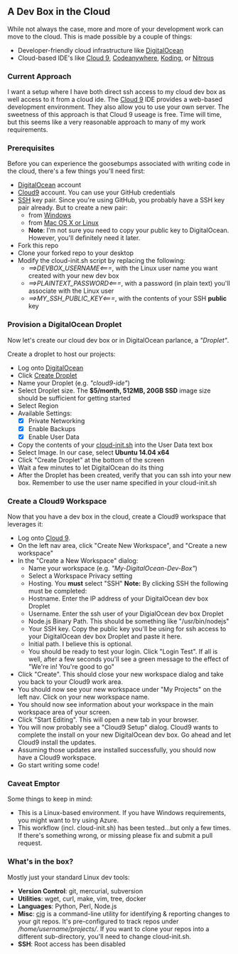 ## A Dev Box in the Cloud
While not always the case, more and more of your development work can move to the cloud.  This is made possible by a couple of things:
* Developer-friendly cloud infrastructure like [DigitalOcean](https://cloud.digitalocean.com)    
* Cloud-based IDE's like [Cloud 9](https://c9.io/), [Codeanywhere](https://codeanywhere.com/), [Koding](https://koding.com/), or [Nitrous](https://pro.nitrous.io/)   
 
### Current Approach
I want a setup where I have both direct ssh access to my cloud dev box as well access to it from a cloud ide.  The [Cloud 9](https://c9.io/)
IDE provides a web-based development environment.  They also allow you to use your own server.  The sweetness of this approach is that Cloud 9
useage is free.  Time will time, but this seems like a very reasonable approach to many of my work requirements.

### Prerequisites   
Before you can experience the goosebumps associated with writing code in the cloud, there's a few things you'll need first:
* [DigitalOcean](https://www.digitalocean.com/) account
* [Cloud9](https://c9.io/) account.  You can use your GitHub credentials
* [SSH](http://en.wikipedia.org/wiki/Secure_Shell) key pair.  Since you're using GitHub, you probably have a SSH key pair already. But to create a new pair:
  - from [Windows](https://www.digitalocean.com/community/tutorials/how-to-use-ssh-keys-with-putty-on-digitalocean-droplets-windows-users)
  - from [Mac OS X or Linux](https://www.digitalocean.com/community/tutorials/how-to-use-ssh-keys-with-digitalocean-droplets)
  - **Note**: I'm not sure you need to copy your public key to DigitalOcean.  However, you'll definitely need it later.
* Fork this repo
* Clone your forked repo to your desktop
* Modify the cloud-init.sh script by replacing the following:
  - *==>DEVBOX_USERNAME<===*, with the Linux user name you want created with your new dev box
  - *==>PLAINTEXT_PASSWORD<===*, with a password (in plain text) you'll associate with the Linux user
  - *==>MY_SSH_PUBLIC_KEY<===*, with the contents of your SSH **public** key

### Provision a DigitalOcean Droplet
Now let's create our cloud dev box or in DigitalOcean parlance, a *"Droplet"*.

Create a droplet to host our projects:   
* Log onto [DigitalOcean](https://cloud.digitalocean.com)   
* Click [Create Droplet](https://cloud.digitalocean.com/droplets/new)   
* Name your Droplet (e.g. *"cloud9-ide"*)   
* Select Droplet size.  The **$5/month, 512MB, 20GB SSD** image size should be sufficient for getting started   
* Select Region   
* Available Settings:   
  - [x] Private Networking   
  - [x] Enable Backups   
  - [x] Enable User Data   
* Copy the contents of your [cloud-init.sh](cloud-init.sh) into the User Data text box      
* Select Image. In our case, select **Ubuntu 14.04 x64**   
* Click "Create Droplet" at the bottom of the screen   
* Wait a few minutes to let DigitalOcean do its thing   
* After the Droplet has been created, verify that you can ssh into your new box. Remember to use the user name specified in your cloud-init.sh   

### Create a Cloud9 Workspace
Now that you have a dev box in the cloud, create a Cloud9 workspace that leverages it:   
* Log onto [Cloud 9](https://c9.io/).    
* On the left nav area, click "Create New Workspace", and "Create a new workspace"
* In the "Create a New Workspace" dialog:   
  - Name your workspace (e.g. *"My-DigitalOcean-Dev-Box"*)   
  - Select a Workspace Privacy setting   
  - Hosting. You **must** select "SSH"  **Note:** By clicking SSH the following must be completed:      
  - Hostname. Enter the IP address of your DigitalOcean dev box Droplet      
  - Username. Enter the ssh user of your DigialOcean dev box Droplet   
  - Node.js Binary Path.  This should be something like "/usr/bin/nodejs"   
  - Your SSH key. Copy the public key you'll be using for ssh access to your DigitalOcean dev box Droplet and paste it here.   
  - Initial path. I believe this is optional.   
  - You should be ready to test your login.  Click "Login Test".  If all is well, after a few seconds you'll see a green message to the effect of "We're in!  You're good to go"   
* Click "Create".  This should close your new workspace dialog and take you back to your Cloud9 work area.   
* You should now see your new workspace under "My Projects" on the left nav.  Click on your new workspace name.   
* You should now see information about your workspace in the main workspace area of your screen.   
* Click "Start Editing".  This will open a new tab in your browser.   
* You will now probably see a "Cloud9 Setup" dialog.  Cloud9 wants to complete the install on your new DigitalOcean dev box.  Go ahead and let Cloud9 install the updates.  
* Assuming those updates are installed successfully, you should now have a Cloud9 workspace.    
* Go start writing some code!    

### Caveat Emptor
Some things to keep in mind:   
* This is a Linux-based environment.  If you have Windows requirements, you might want to try using Azure.   
* This workflow (incl. cloud-init.sh) has been tested...but only a few times.  If there's something wrong, or missing please fix and submit a pull request.   

### What's in the box? 
Mostly just your standard Linux dev tools:   
* **Version Control**: git, mercurial, subversion   
* **Utilities**: wget, curl, make, vim, tree, docker   
* **Languages**: Python, Perl, Node.js   
* **Misc**: [cig](https://github.com/stevenjack/cig) is a command-line utility for identifying & reporting changes to your git repos.  It's pre-configured to track repos under */home/username/projects/*.  If 
you want to clone your repos into a different sub-directory, you'll need to change cloud-init.sh.
* **SSH**: Root access has been disabled   

